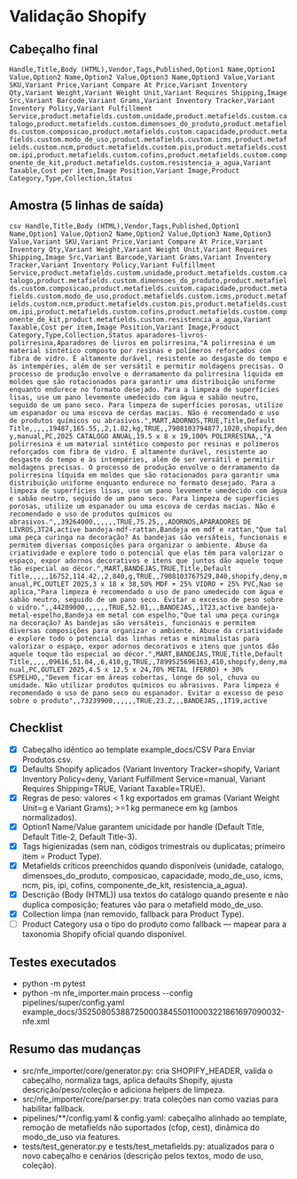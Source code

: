 # Validação Shopify

## Cabeçalho final
`
Handle,Title,Body (HTML),Vendor,Tags,Published,Option1 Name,Option1 Value,Option2 Name,Option2 Value,Option3 Name,Option3 Value,Variant SKU,Variant Price,Variant Compare At Price,Variant Inventory Qty,Variant Weight,Variant Weight Unit,Variant Requires Shipping,Image Src,Variant Barcode,Variant Grams,Variant Inventory Tracker,Variant Inventory Policy,Variant Fulfillment Service,product.metafields.custom.unidade,product.metafields.custom.catalogo,product.metafields.custom.dimensoes_do_produto,product.metafields.custom.composicao,product.metafields.custom.capacidade,product.metafields.custom.modo_de_uso,product.metafields.custom.icms,product.metafields.custom.ncm,product.metafields.custom.pis,product.metafields.custom.ipi,product.metafields.custom.cofins,product.metafields.custom.componente_de_kit,product.metafields.custom.resistencia_a_agua,Variant Taxable,Cost per item,Image Position,Variant Image,Product Category,Type,Collection,Status
`

## Amostra (5 linhas de saída)
`csv
Handle,Title,Body (HTML),Vendor,Tags,Published,Option1 Name,Option1 Value,Option2 Name,Option2 Value,Option3 Name,Option3 Value,Variant SKU,Variant Price,Variant Compare At Price,Variant Inventory Qty,Variant Weight,Variant Weight Unit,Variant Requires Shipping,Image Src,Variant Barcode,Variant Grams,Variant Inventory Tracker,Variant Inventory Policy,Variant Fulfillment Service,product.metafields.custom.unidade,product.metafields.custom.catalogo,product.metafields.custom.dimensoes_do_produto,product.metafields.custom.composicao,product.metafields.custom.capacidade,product.metafields.custom.modo_de_uso,product.metafields.custom.icms,product.metafields.custom.ncm,product.metafields.custom.pis,product.metafields.custom.ipi,product.metafields.custom.cofins,product.metafields.custom.componente_de_kit,product.metafields.custom.resistencia_a_agua,Variant Taxable,Cost per item,Image Position,Variant Image,Product Category,Type,Collection,Status
aparadores-livros-polirresina,Aparadores de livros em polirresina,"A polirresina é um material sintético composto por resinas e polímeros reforçados com fibra de vidro. É altamente durável, resistente ao desgaste do tempo e às intempéries, além de ser versátil e permitir moldagens precisas.
O processo de produção envolve o derramamento da polirresina líquida em moldes que são rotacionados para garantir uma distribuição uniforme enquanto endurece no formato desejado. Para a limpeza de superfícies lisas, use um pano levemente umedecido com água e sabão neutro, seguido de um pano seco. Para limpeza de superfícies porosas, utilize um espanador ou uma escova de cerdas macias. Não é recomendado o uso de produtos químicos ou abrasivos.",MART,ADORNOS,TRUE,Title,Default Title,,,,,19487,165.55,,2,1.02,kg,TRUE,,7908103794877,1020,shopify,deny,manual,PC,2025 CATALOGO ANUAL,19.5 x 8 x 19,100% POLIRRESINA,,"A polirresina é um material sintético composto por resinas e polímeros reforçados com fibra de vidro. É altamente durável, resistente ao desgaste do tempo e às intempéries, além de ser versátil e permitir moldagens precisas.
O processo de produção envolve o derramamento da polirresina líquida em moldes que são rotacionados para garantir uma distribuição uniforme enquanto endurece no formato desejado. Para a limpeza de superfícies lisas, use um pano levemente umedecido com água e sabão neutro, seguido de um pano seco. Para limpeza de superfícies porosas, utilize um espanador ou uma escova de cerdas macias. Não é recomendado o uso de produtos químicos ou abrasivos.",,39264000,,,,,,TRUE,75.25,,,ADORNOS,APARADORES DE LIVROS,3T24,active
bandeja-mdf-rattan,Bandeja em mdf e rattan,"Que tal uma peça curinga na decoração? As bandejas são versáteis, funcionais e permitem diversas composições para organizar o ambiente. Abuse da criatividade e explore todo o potencial que elas têm para valorizar o espaço, expor adornos decorativos e itens que juntos dão aquele toque tão especial ao décor.",MART,BANDEJAS,TRUE,Title,Default Title,,,,,16752,114.42,,2,840,g,TRUE,,7908103767529,840,shopify,deny,manual,PC,OUTLET 2025,3 x 18 x 38,50% MDF + 25% VIDRO + 25% PVC,Nao se aplica,"Para limpeza é recomendado o uso de pano umedecido com água e sabão neutro, seguido de um pano seco. Evitar o excesso de peso sobre o vidro.",,44209000,,,,,,TRUE,52.01,,,BANDEJAS,,1T23,active
bandeja-metal-espelho,Bandeja em metal com espelho,"Que tal uma peça curinga na decoração? As bandejas são versáteis, funcionais e permitem diversas composições para organizar o ambiente. Abuse da criatividade e explore todo o potencial das linhas retas e minimalistas para valorizar o espaço, expor adornos decorativos e itens que juntos dão aquele toque tão especial ao décor.",MART,BANDEJAS,TRUE,Title,Default Title,,,,,09616,51.04,,6,410,g,TRUE,,7899525696163,410,shopify,deny,manual,PC,OUTLET 2025,4.5 x 12.5 x 24,70% METAL (FERRO) + 30% ESPELHO,,"Devem ficar em áreas cobertas, longe do sol, chuva ou umidade. Não utilizar produtos químicos ou abrasivos. Para limpeza é recomendado o uso de pano seco ou espanador. Evitar o excesso de peso sobre o produto",,73239900,,,,,,TRUE,23.2,,,BANDEJAS,,1T19,active
`

## Checklist
- [x] Cabeçalho idêntico ao template example_docs/CSV Para Enviar Produtos.csv.
- [x] Defaults Shopify aplicados (Variant Inventory Tracker=shopify, Variant Inventory Policy=deny, Variant Fulfillment Service=manual, Variant Requires Shipping=TRUE, Variant Taxable=TRUE).
- [x] Regras de peso: valores < 1 kg exportados em gramas (Variant Weight Unit=g e Variant Grams); >=1 kg permanece em kg (ambos normalizados).
- [x] Option1 Name/Value garantem unicidade por handle (Default Title, Default Title-2, Default Title-3).
- [x] Tags higienizadas (sem nan, códigos trimestrais ou duplicatas; primeiro item = Product Type).
- [x] Metafields críticos preenchidos quando disponíveis (unidade, catalogo, dimensoes_do_produto, composicao, capacidade, modo_de_uso, icms, ncm, pis, ipi, cofins, componente_de_kit, resistencia_a_agua).
- [x] Descrição (Body (HTML)) usa textos do catálogo quando presente e não duplica composição; features vão para o metafield modo_de_uso.
- [x] Collection limpa (nan removido, fallback para Product Type).
- [ ] Product Category usa o tipo do produto como fallback — mapear para a taxonomia Shopify oficial quando disponível.

## Testes executados
- python -m pytest
- python -m nfe_importer.main process --config pipelines/super/config.yaml example_docs/35250805388725000384550110003221861697090032-nfe.xml

## Resumo das mudanças
- src/nfe_importer/core/generator.py: cria SHOPIFY_HEADER, valida o cabeçalho, normaliza tags, aplica defaults Shopify, ajusta descrição/peso/coleção e adiciona helpers de limpeza.
- src/nfe_importer/core/parser.py: trata coleções nan como vazias para habilitar fallback.
- pipelines/**/config.yaml & config.yaml: cabeçalho alinhado ao template, remoção de metafields não suportados (cfop, cest), dinâmica do modo_de_uso via features.
- tests/test_generator.py e tests/test_metafields.py: atualizados para o novo cabeçalho e cenários (descrição pelos textos, modo de uso, coleção).
